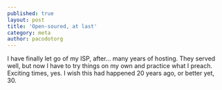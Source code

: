 ```yaml
---
published: true
layout: post
title: 'Open-soured, at last'
category: meta
author: pacodotorg
---
```

I have finally let go of my ISP, after... many years of hosting. They served well, but now I have to try things on my own and practice what I preach. Exciting times, yes. I wish this had happened 20 years ago, or better yet, 30.
